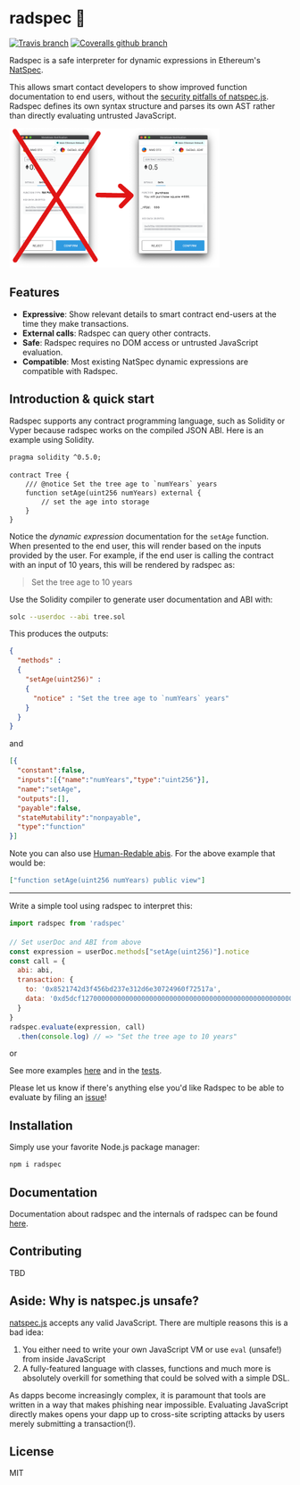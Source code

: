 # radspec 🤘

[![Travis branch](https://img.shields.io/travis/aragon/radspec/master.svg?style=flat-square)](https://travis-ci.org/aragon/radspec)
[![Coveralls github branch](https://img.shields.io/coveralls/github/aragon/radspec/master.svg?style=flat-square)](https://coveralls.io/github/aragon/radspec)

Radspec is a safe interpreter for dynamic expressions in Ethereum's [NatSpec](https://github.com/ethereum/wiki/wiki/Ethereum-Natural-Specification-Format).

This allows smart contact developers to show improved function documentation to end users, without the [security pitfalls of natspec.js](#aside-why-is-natspecjs-unsafe). Radspec defines its own syntax structure and parses its own AST rather than directly evaluating untrusted JavaScript.

<img height="250" src=".github/assets/metamask_example.png" />

## Features

- **Expressive**: Show relevant details to smart contract end-users at the time they make transactions.
- **External calls**: Radspec can query other contracts.
- **Safe**: Radspec requires no DOM access or untrusted JavaScript evaluation.
- **Compatible**: Most existing NatSpec dynamic expressions are compatible with Radspec.

## Introduction & quick start

Radspec supports any contract programming language, such as Solidity or Vyper because radspec works on the compiled JSON ABI. Here is an example using Solidity.

```solidity
pragma solidity ^0.5.0;

contract Tree {
    /// @notice Set the tree age to `numYears` years
    function setAge(uint256 numYears) external {
        // set the age into storage
    }
}
```

Notice the *dynamic expression* documentation for the `setAge` function. When presented to the end user, this will render based on the inputs provided by the user. For example, if the end user is calling the contract with an input of 10 years, this will be rendered by radspec as:

> Set the tree age to 10 years

Use the Solidity compiler to generate user documentation and ABI with:

```sh
solc --userdoc --abi tree.sol
```

This produces the outputs:

```json
{
  "methods" :
  {
    "setAge(uint256)" :
    {
      "notice" : "Set the tree age to `numYears` years"
    }
  }
}

```

and

```json
[{
  "constant":false,
  "inputs":[{"name":"numYears","type":"uint256"}],
  "name":"setAge",
  "outputs":[],
  "payable":false,
  "stateMutability":"nonpayable",
  "type":"function"
}]
```

Note you can also use [Human-Redable abis](https://blog.ricmoo.com/human-readable-contract-abis-in-ethers-js-141902f4d917). For the above example that would be:

```json
["function setAge(uint256 numYears) public view"]
```
---

Write a simple tool using radspec to interpret this:

```js
import radspec from 'radspec'

// Set userDoc and ABI from above
const expression = userDoc.methods["setAge(uint256)"].notice
const call = {
  abi: abi,
  transaction: {
    to: '0x8521742d3f456bd237e312d6e30724960f72517a',
    data: '0xd5dcf127000000000000000000000000000000000000000000000000000000000000000a'
  }
}
radspec.evaluate(expression, call)
  .then(console.log) // => "Set the tree age to 10 years"
```

or

See more examples [here](examples) and in the [tests](test/examples/examples.js).

Please let us know if there's anything else you'd like Radspec to be able to evaluate by filing an [issue](https://github.com/aragon/radspec/issues/new)!

## Installation

Simply use your favorite Node.js package manager:

```sh
npm i radspec
```

## Documentation

Documentation about radspec and the internals of radspec can be found [here](docs).

## Contributing

TBD

## Aside: Why is natspec.js unsafe?

[natspec.js](https://github.com/ethereum/natspec.js) accepts any valid JavaScript. There are multiple reasons this is a bad idea:

1. You either need to write your own JavaScript VM or use `eval` (unsafe!) from inside JavaScript
2. A fully-featured language with classes, functions and much more is absolutely overkill for something that could be solved with a simple DSL.

As dapps become increasingly complex, it is paramount that tools are written in a way that makes phishing near impossible. Evaluating JavaScript directly makes opens your dapp up to cross-site scripting attacks by users merely submitting a transaction(!).

## License

MIT
